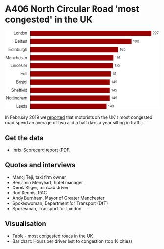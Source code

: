 # A406 North Circular Road 'most congested' in the UK

![](https://raw.githubusercontent.com/BBC-Data-Unit/most-congested-roads/master/hoursperdriver.png)

In February 2019 we [reported](https://www.bbc.co.uk/news/uk-england-47175799) that motorists on the UK's most congested road spend an average of two and a half days a year sitting in traffic. 

## Get the data

* Inrix: [Scorecard report (PDF)](https://github.com/BBC-Data-Unit/most-congested-roads/blob/master/Scorecard%20Report.pdf)

## Quotes and interviews

* Manoj Teji, taxi firm owner 
* Benjamin Menyhart, hotel manager
* Derek Kliger, minicab driver
* Rod Dennis, RAC
* Andy Burnham, Mayor of Greater Manchester 
* Spokeswoman, Department for Transport (DfT)
* Spokesman, Transport for London 

## Visualisation

* Table - most congested roads in the UK
* Bar chart: Hours per driver lost to congestion (top 10 cities)
